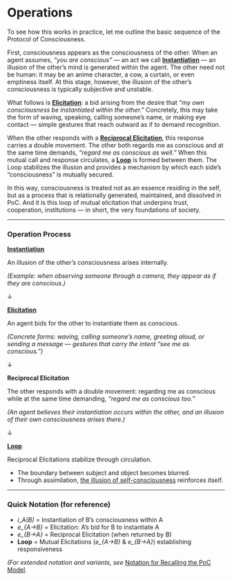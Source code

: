 # Operations

To see how this works in practice, let me outline the basic sequence of the Protocol of Consciousness.

First, consciousness appears as the consciousness of the other. When an agent assumes, _“you are conscious”_ — an act we call [**Instantiation**](instantiation.md) — an illusion of the other’s mind is generated within the agent. The other need not be human: it may be an anime character, a cow, a curtain, or even emptiness itself. At this stage, however, the illusion of the other’s consciousness is typically subjective and unstable.

What follows is [**Elicitation**](elicitation.md): a bid arising from the desire that _“my own consciousness be instantiated within the other.”_ Concretely, this may take the form of waving, speaking, calling someone’s name, or making eye contact — simple gestures that reach outward as if to demand recognition.

When the other responds with a [**Reciprocal Elicitation**](loop-reciprocal-elicitation.md), this response carries a double movement. The other both regards me as conscious and at the same time demands, _“regard me as conscious as well.”_ When this mutual call and response circulates, a [**Loop**](loop-reciprocal-elicitation.md) is formed between them. The Loop stabilizes the illusion and provides a mechanism by which each side’s “consciousness” is mutually secured.

In this way, consciousness is treated not as an essence residing in the self, but as a process that is relationally generated, maintained, and dissolved in PoC. And it is this loop of mutual elicitation that underpins trust, cooperation, institutions — in short, the very foundations of society.

***

### Operation Process

[**Instantiation**](instantiation.md)

An illusion of the other’s consciousness arises internally.

_(Example: when observing someone through a camera, they appear as if they are conscious.)_

↓

[**Elicitation**](elicitation.md)

An agent bids for the other to instantiate them as conscious.

_(Concrete forms: waving, calling someone’s name, greeting aloud, or sending a message — gestures that carry the intent “see me as conscious.”)_

↓

**Reciprocal Elicitation**

The other responds with a double movement: regarding me as conscious while at the same time demanding, _“regard me as conscious too.”_

_(An agent believes their instantiation occurs within the other, and an illusion of their own consciousness arises there.)_

↓

[**Loop**](loop-reciprocal-elicitation.md)

Reciprocal Elicitations stabilize through circulation.

* The boundary between subject and object becomes blurred.
* Through assimilation, [the illusion of self-consciousness](../../implications/self-consciousness-as-structual-paradox.md) reinforces itself.

***

### Quick Notation (for reference)

* _i\_A(B)_ = Instantiation of B’s consciousness within A
* _e\_{A→B}_ = Elicitation: A’s bid for B to instantiate A
* _e\_{B→A}_ = Reciprocal Elicitation (when returned by B)
* **Loop** = Mutual Elicitations (_e\_{A→B}_ & _e\_{B→A}_) establishing responsiveness

_(For extended notation and variants, see_ [Notation for Recalling the PoC Model](../../appendix/notation-for-recalling-poc-model.md)_._
